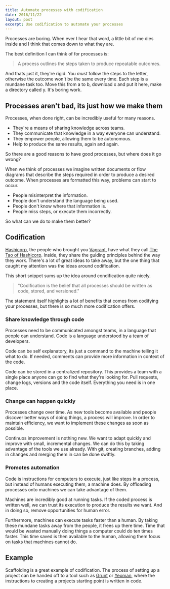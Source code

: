 ```yaml
---
title: Automate processes with codification
date: 2016/11/22
layout: post
excerpt: Use codification to automate your processes
---
```


Processes are boring. When ever I hear that word, a little bit of me dies inside and I think that comes down to what they are.

The best definition I can think of for processes is:

> A process outlines the steps taken to produce repeatable outcomes.

And thats just it, they're rigid. You *must* follow the steps to the letter, otherwise the outcome won't be the same every time. Each step is a mundane task too. Move this from a to b, download x and put it here, make a directory called y. It's boring work.

## Processes aren't bad, its just how we make them

Processes, when done right, can be incredibly useful for many reasons.

- They're a means of sharing knowledge across teams.
- They communicate that knowledge in a way everyone can understand.
- They empower people, allowing them to be autonomous.
- Help to produce the same results, again and again.

So there are a good reasons to have good processes, but where does it go wrong?

When we think of processes we imagine written documents or flow diagrams that describe the steps required in order to produce a desired outcome. When processes are formatted this way, problems can start to occur.

- People misinterpret the information.
- People don't understand the language being used.
- People don't know where that information is.
- People miss steps, or execute them incorrectly.

So what can we do to make them better?

## Codification

[Hashicorp](https://www.hashicorp.com), the people who brought you [Vagrant](https://www.vagrantup.com/), have what they call [The Tao of Hashicorp](https://www.hashicorp.com/tao.html). Inside, they share the guiding principles behind the way they work. There's a lot of great ideas to take away, but the one thing that caught my attention was the ideas around codification.

This short snippet sums up the idea around condification quite nicely.

> "Codification is the belief that all processes should be written as code, stored, and versioned."

The statement itself highlights a lot of benefits that comes from codifying your processes, but there is so much more codification offers.

### Share knowledge through code

Processes need to be communicated amongst teams, in a language that people can understand. Code is a language understood by a team of developers.

Code can be self explanatory, its just a command to the machine telling it what to do.  If needed, comments can provide more information in context of the code.

Code can be stored in a centralized repository. This provides a team with a single place anyone can go to find what they're looking for. Pull requests, change logs, versions and the code itself. Everything you need is in one place.

### Change can happen quickly

Processes change over time. As new tools become available and people discover better ways of doing things, a process will improve. In order to maintain efficiency, we want to implement these changes as soon as possible.

Continuos improvement is nothing new. We want to adapt quickly and improve with small, incremental changes. We can do this by taking advantage of the tools we use already. With git, creating branches, adding in changes and merging them in can be done swiftly.

### Promotes automation

Code is instructions for computers to execute, just like steps in a process, but instead of humans executing them, a machine does. By offloading processes onto machines we can take advantage of them.

Machines are incredibly good at running tasks. If the coded process is written well, we can trust its execution to produce the results we want. And in doing so, remove opportunities for human error.

Furthermore, machines can execute tasks faster than a human. By taking these mundane tasks away from the people, it frees up there time. Time that would be wasted manually doing things a computer could do ten times faster. This time saved is then available to the human, allowing them focus on tasks that machines cannot do.

## Example

Scaffolding is a great example of codification. The process of setting up a project can be handed off to a tool such as [Grunt](#) or [Yeoman](#), where the instructions to creating a projects starting point is written in code.

